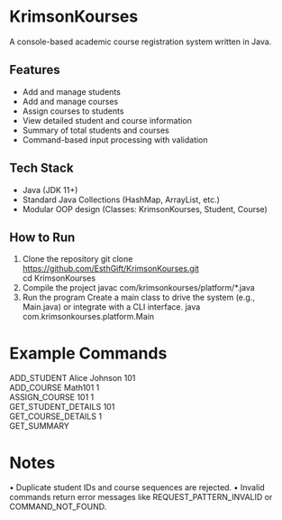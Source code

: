 # KrimsonKourses
A console-based academic course registration system written in Java.
## Features
- Add and manage students
- Add and manage courses
- Assign courses to students
- View detailed student and course information
- Summary of total students and courses
- Command-based input processing with validation
## Tech Stack
- Java (JDK 11+)
- Standard Java Collections (HashMap, ArrayList, etc.)
- Modular OOP design (Classes: KrimsonKourses, Student, Course)
## How to Run
1.	Clone the repository
git clone https://github.com/EsthGift/KrimsonKourses.git  
cd KrimsonKourses  
2.	Compile the project
javac com/krimsonkourses/platform/*.java  
3.	Run the program
Create a main class to drive the system (e.g., Main.java) or integrate with a CLI interface.
java com.krimsonkourses.platform.Main  
# Example Commands
ADD_STUDENT Alice Johnson 101  
ADD_COURSE Math101 1  
ASSIGN_COURSE 101 1  
GET_STUDENT_DETAILS 101  
GET_COURSE_DETAILS 1  
GET_SUMMARY  
# Notes
•	Duplicate student IDs and course sequences are rejected.
•	Invalid commands return error messages like REQUEST_PATTERN_INVALID or COMMAND_NOT_FOUND.


